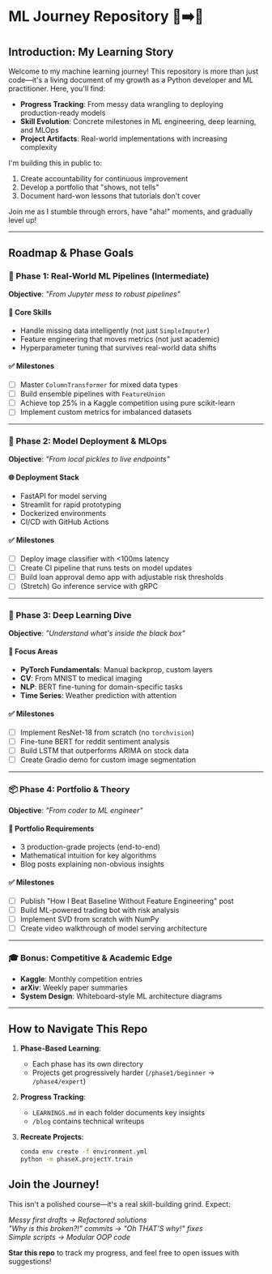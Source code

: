 # ML Journey Repository 🌱➡️🌲

## Introduction: My Learning Story

Welcome to my machine learning journey! This repository is more than just code—it's a living document of my growth as a Python developer and ML practitioner. Here, you'll find:

- **Progress Tracking**: From messy data wrangling to deploying production-ready models
- **Skill Evolution**: Concrete milestones in ML engineering, deep learning, and MLOps
- **Project Artifacts**: Real-world implementations with increasing complexity

I'm building this in public to:
1. Create accountability for continuous improvement
2. Develop a portfolio that "shows, not tells" 
3. Document hard-won lessons that tutorials don't cover

Join me as I stumble through errors, have "aha!" moments, and gradually level up! 

---

## Roadmap & Phase Goals

### 🔁 Phase 1: Real-World ML Pipelines (Intermediate)
**Objective**: *"From Jupyter mess to robust pipelines"*

#### 🧱 Core Skills
- Handle missing data intelligently (not just `SimpleImputer`)
- Feature engineering that moves metrics (not just academic)
- Hyperparameter tuning that survives real-world data shifts

#### ✅ Milestones
- [ ] Master `ColumnTransformer` for mixed data types
- [ ] Build ensemble pipelines with `FeatureUnion`
- [ ] Achieve top 25% in a Kaggle competition using pure scikit-learn
- [ ] Implement custom metrics for imbalanced datasets

---

### 🚀 Phase 2: Model Deployment & MLOps
**Objective**: *"From local pickles to live endpoints"*

#### 🌐 Deployment Stack
- FastAPI for model serving
- Streamlit for rapid prototyping
- Dockerized environments
- CI/CD with GitHub Actions

#### ✅ Milestones
- [ ] Deploy image classifier with <100ms latency
- [ ] Create CI pipeline that runs tests on model updates
- [ ] Build loan approval demo app with adjustable risk thresholds
- [ ] (Stretch) Go inference service with gRPC

---

### 🧠 Phase 3: Deep Learning Dive
**Objective**: *"Understand what's inside the black box"*

#### 🤖 Focus Areas
- **PyTorch Fundamentals**: Manual backprop, custom layers
- **CV**: From MNIST to medical imaging
- **NLP**: BERT fine-tuning for domain-specific tasks
- **Time Series**: Weather prediction with attention

#### ✅ Milestones
- [ ] Implement ResNet-18 from scratch (no `torchvision`)
- [ ] Fine-tune BERT for reddit sentiment analysis
- [ ] Build LSTM that outperforms ARIMA on stock data
- [ ] Create Gradio demo for custom image segmentation

---

### 📦 Phase 4: Portfolio & Theory
**Objective**: *"From coder to ML engineer"*

#### 🧳 Portfolio Requirements
- 3 production-grade projects (end-to-end)
- Mathematical intuition for key algorithms
- Blog posts explaining non-obvious insights

#### ✅ Milestones
- [ ] Publish "How I Beat Baseline Without Feature Engineering" post
- [ ] Build ML-powered trading bot with risk analysis
- [ ] Implement SVD from scratch with NumPy
- [ ] Create video walkthrough of model serving architecture

---

### 🎓 Bonus: Competitive & Academic Edge
- **Kaggle**: Monthly competition entries
- **arXiv**: Weekly paper summaries
- **System Design**: Whiteboard-style ML architecture diagrams

---

## How to Navigate This Repo

1. **Phase-Based Learning**: 
   - Each phase has its own directory
   - Projects get progressively harder (`/phase1/beginner` → `/phase4/expert`)

2. **Progress Tracking**:
   - `LEARNINGS.md` in each folder documents key insights
   - `/blog` contains technical writeups

3. **Recreate Projects**:
   ```bash
   conda env create -f environment.yml
   python -m phaseX.projectY.train


## Join the Journey!

This isn't a polished course—it's a real skill-building grind. Expect:

*Messy first drafts → Refactored solutions*  
*"Why is this broken?!" commits → "Oh THAT'S why!" fixes*  
*Simple scripts → Modular OOP code*

**Star this repo** to track my progress, and feel free to open issues with suggestions!
